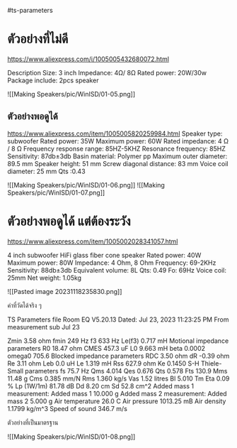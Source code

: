 #ts-parameters
# ตัวอย่างที่ไม่ดี

https://www.aliexpress.com/i/1005005432680072.html

Description
Size: 3 inch
Impedance: 4Ω/ 8Ω
Rated power: 20W/30w
Package include: 2pcs speaker

![[Making Speakers/pic/WinISD/01-05.png]]


## ตัวอย่างพอดูได้

https://www.aliexpress.com/item/1005005820259984.html
Speaker type: subwoofer
Rated power: 35W
Maximum power: 60W
Rated impedance: 4 Ω / 8 Ω
Frequency response range: 85HZ-5KHZ
Resonance frequency: 85HZ
Sensitivity: 87db±3db
Basin material: Polymer pp
Maximum outer diameter: 89.5 mm
Speaker height: 51 mm
Screw diagonal distance: 83 mm
Voice coil diameter: 25 mm
Qts :0.43

![[Making Speakers/pic/WinISD/01-06.png]]
![[Making Speakers/pic/WinISD/01-07.png]]

# ตัวอย่างพอดูได้ แต่ต้องระวัง
https://www.aliexpress.com/item/1005002028341057.html

4 inch subwoofer HiFi glass fiber cone speaker
Rated power: 40W
Maximum power: 80W
Impedance: 4 Ohm, 8 Ohm
Frequency: 69-2KHz
Sensitivity: 88db±3db
Equivalent volume: 8L
Qts: 0.49
Fo: 69Hz
Voice coil: 25mm
Net weight: 1.05kg

![[Pasted image 20231118235830.png]]

ค่าที่วัดได้จริง ๆ

TS Parameters file
Room EQ V5.20.13
Dated: Jul 23, 2023 11:23:25 PM
From measurement sub Jul 23

Zmin 3.58 ohm
fmin 249 Hz
f3 633 Hz
Le(f3) 0.717 mH
Motional impedance parameters
R0 18.47 ohm
CMES 457.3 uF
L0 9.663 mH
beta 0.0002 
omega0 705.6 
Blocked impedance parameters
RDC 3.50 ohm
dR -0.39 ohm
Re 3.11 ohm
Leb 0.0 uH
Le 1.319 mH
Rss 627.9 ohm
Ke 0.1450 S-H
Thiele-Small parameters
fs 75.7 Hz
Qms 4.014
Qes 0.676
Qts 0.578
Fts 130.9
Mms 11.48 g
Cms 0.385 mm/N
Rms 1.360 kg/s
Vas 1.52 litres
Bl 5.010 Tm
Eta 0.09 %
Lp (1W/1m) 81.78 dB
Dd 8.20 cm
Sd 52.8 cm^2
Added mass 1 measurement: 
Added mass 1 10.000 g
Added mass 2 measurement: 
Added mass 2 5.000 g
Air temperature 26.0 C
Air pressure 1013.25 mB
Air density 1.1799 kg/m^3
Speed of sound 346.7 m/s

ตัวอย่างที่เป็นมาตรฐาน

![[Making Speakers/pic/WinISD/01-08.png]]



